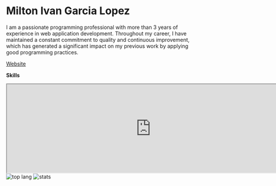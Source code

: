# Milton Ivan Garcia Lopez

I am a passionate programming professional with more than 3 years of experience in web application development. Throughout my career, I have maintained a constant commitment to quality and continuous improvement, which has generated a significant impact on my previous work by applying good programming practices.

[Website](https://www.whil.online/)

**Skills**

<iframe
  width="100%"
  height="100%"
  style="overflow: hidden; height: 240px; width: 780px;"
  src="https://whil.online/api/skills"
>
</iframe>

<img src="https://github-readme-stats.vercel.app/api/top-langs/?username=ivanglpz&layout=compact" alt="top lang"/>

<img src="https://github-readme-stats.vercel.app/api?username=ivanglpz" alt="stats" />
